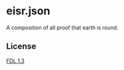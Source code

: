 # eisr.json
A composition of all proof that earth is round.

## License

[FDL 1.3](https://www.gnu.org/licenses/fdl-1.3.html)

